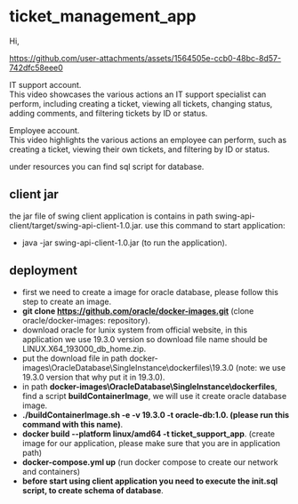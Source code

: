 # ticket_management_app

Hi,

https://github.com/user-attachments/assets/1564505e-ccb0-48bc-8d57-742dfc58eee0

IT support account.<br /> 
This video showcases the various actions an IT support specialist can perform, including creating a ticket, 
viewing all tickets, changing status, adding comments, 
and filtering tickets by ID or status.

Employee account.<br /> 
This video highlights the various actions an employee can perform, such as creating a ticket, 
viewing their own tickets, and filtering by ID or status.

under resources you can find sql script for database.

## client jar
the jar file of swing client application is contains in path swing-api-client/target/swing-api-client-1.0.jar. use this command to start application: <br /> 
- java -jar swing-api-client-1.0.jar (to run the application).

## deployment
- first we need to create a image for oracle database, please follow this step to create an image. <br />
- **git clone https://github.com/oracle/docker-images.git** (clone oracle/docker-images: repository).<br />
- download oracle for lunix system from official website, in this application we use 19.3.0 version so download file name should be LINUX.X64_193000_db_home.zip.<br />
- put the download file in path docker-images\OracleDatabase\SingleInstance\dockerfiles\19.3.0 (note: we use 19.3.0 version that why put it in 19.3.0).<br />
- in path **docker-images\OracleDatabase\SingleInstance\dockerfiles**, find a script **buildContainerImage**, we will use it create oracle database image.<br />
- **./buildContainerImage.sh -e -v 19.3.0 -t oracle-db:1.0. (please run this command with this name)**.<br />
- **docker build --platform linux/amd64 -t ticket_support_app**. (create image for our application, please make sure that you are in application path) <br />
- **docker-compose.yml up** (run docker compose to create our network and containers) <br/>
- **before start using client application you need to execute the init.sql script, to create schema of database**. <br/>


